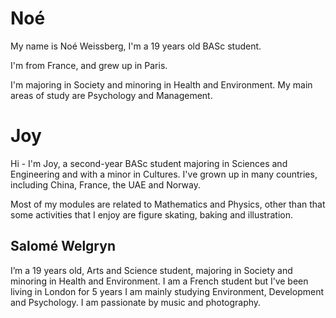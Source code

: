 # Noé
My name is Noé Weissberg, I'm a 19 years old BASc student. 

I'm from France, and grew up in Paris. 

I'm majoring in Society and minoring in Health and Environment. My main areas of study are Psychology and Management. 

# Joy
Hi - I'm Joy, a second-year BASc student majoring in Sciences and Engineering and with a minor in Cultures.
I've grown up in many countries, including China, France, the UAE and Norway.

Most of my modules are related to Mathematics and Physics, other than that some activities that I enjoy are figure skating, baking and illustration.

## Salomé Welgryn
I’m a 19 years old, Arts and Science student, majoring in Society and minoring in Health and Environment.
I am a French student but I’ve been living in London for 5 years
I am mainly studying Environment, Development and Psychology. I am passionate by music and photography. 

